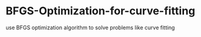 # BFGS-Optimization-for-curve-fitting
use BFGS optimization algorithm to solve problems like curve fitting

